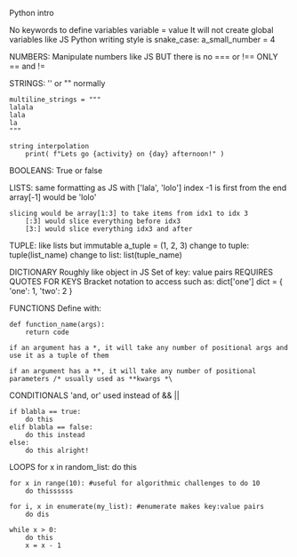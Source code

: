 Python intro

No keywords to define variables
    variable = value
    It will not create global variables like JS
    Python writing style is snake_case:  a_small_number = 4

NUMBERS: Manipulate numbers like JS
    BUT there is no === or !==
    ONLY == and !=

STRINGS: '' or "" normally 

    multiline_strings = """
    lalala 
    lala 
    la
    """

    string interpolation
        print( f"Lets go {activity} on {day} afternoon!" )

BOOLEANS: True or false

LISTS: same formatting as JS with ['lala', 'lolo']
    index -1 is first from the end
        array[-1] would be 'lolo'
    
    slicing would be array[1:3] to take items from idx1 to idx 3
        [:3] would slice everything before idx3
        [3:] would slice everything idx3 and after

TUPLE: like lists but immutable
    a_tuple = (1, 2, 3)
    change to tuple: tuple(list_name)
    change to list: list(tuple_name)

DICTIONARY
    Roughly like object in JS
    Set of key: value pairs
    REQUIRES QUOTES FOR KEYS
    Bracket notation to access such as: dict['one']
    dict = {
        'one': 1,
        'two': 2
    }

FUNCTIONS
    Define with: 

    def function_name(args):
        return code
        
    if an argument has a *, it will take any number of positional args and use it as a tuple of them

    if an argument has a **, it will take any number of positional parameters /* usually used as **kwargs *\

CONDITIONALS
    'and, or' used instead of && ||

    if blabla == true:
        do this
    elif blabla == false:
        do this instead
    else:
        do this alright!
LOOPS
    for x in random_list:
        do this

    for x in range(10): #useful for algorithmic challenges to do 10
        do thissssss
    
    for i, x in enumerate(my_list): #enumerate makes key:value pairs
        do dis
    
    while x > 0:
        do this
        x = x - 1